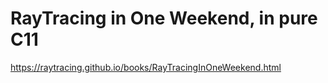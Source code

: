 # RayTracing in One Weekend, in pure C11
https://raytracing.github.io/books/RayTracingInOneWeekend.html